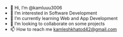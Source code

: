 - 👋 Hi, I’m @kamluuu3006
- 👀 I’m interested in Software Development
- 🌱 I’m currently learning Web and App Development
- 💞️ I’m looking to collaborate on some projects
- 📫 How to reach me kamleshkhatod42@gmail.com

<!---
kamluuu3006/kamluuu3006 is a ✨ special ✨ repository because its `README.md` (this file) appears on your GitHub profile.
You can click the Preview link to take a look at your changes.
--->
